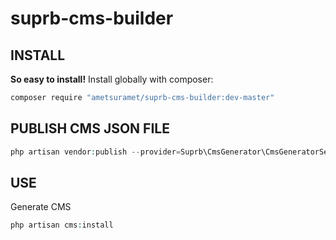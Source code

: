 # suprb-cms-builder

## INSTALL 
**So easy to install!** Install globally with composer:
```bash
composer require "ametsuramet/suprb-cms-builder:dev-master"
```

## PUBLISH CMS JSON FILE

```php
php artisan vendor:publish --provider=Suprb\CmsGenerator\CmsGeneratorServiceProvider --tag=cmsbuilder-json --force
``` 

## USE
Generate CMS
```php
php artisan cms:install
```
